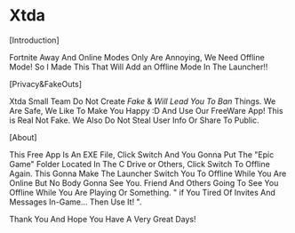 # Xtda
[Introduction]

Fortnite Away And Online Modes Only Are Annoying, We Need Offline Mode! So I Made This That Will Add an Offline Mode In The Launcher!! 

[Privacy&FakeOuts]

Xtda Small Team Do Not Create *Fake* & *Will Lead You To Ban* Things. We Are Safe, We Like To Make You Happy :D
And Use Our FreeWare App! This is Real Not Fake. We Also Do Not Steal User Info Or Share To Public.

[About]

This Free App Is An EXE File, Click Switch And You Gonna Put The "Epic Game" Folder Located In The C Drive or Others, Click Switch To Offline Again.
This Gonna Make The Launcher Switch You To Offline While You Are Online But No Body Gonna See You. Friend And Others Going To See
You Offline While You Are Playing Or Something. " if You Tired Of Invites And Messages In-Game... Then Use It! ".


Thank You And Hope You Have A Very Great Days!
